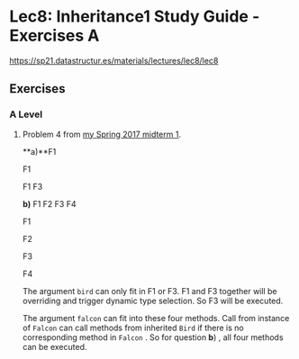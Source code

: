 # Lec8: Inheritance1 Study Guide - Exercises A

https://sp21.datastructur.es/materials/lectures/lec8/lec8

## Exercises

### A Level

1. Problem 4 from [my Spring 2017 midterm 1](https://hkn.eecs.berkeley.edu/examfiles/cs61b_sp17_mt1.pdf#page=5).

   **a)**F1

   F1

   F1 F3

   

   **b)** F1 F2 F3 F4

   F1

   F2

   F3

   F4

   

   The argument `bird` can only fit in F1 or F3.  F1 and F3 together will be overriding and trigger dynamic type selection. So F3 will be executed. 

   The argument `falcon` can fit into these four methods. Call from instance of `Falcon` can call methods from inherited `Bird` if there is no corresponding method in `Falcon` . So for question **b**) , all four methods can be executed.

   